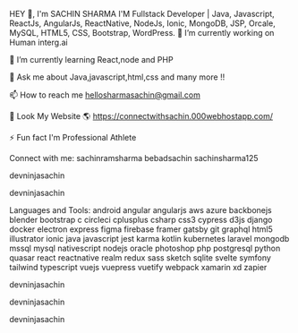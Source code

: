 HEY 👋, I'm SACHIN SHARMA
I'M Fullstack Developer | Java, Javascript, ReactJs, AngularJs, ReactNative, NodeJs, Ionic, MongoDB, JSP, Orcale, MySQL, HTML5, CSS, Bootstrap, WordPress.
🔭 I’m currently working on Human interg.ai

🌱 I’m currently learning React,node and PHP

💬 Ask me about Java,javascript,html,css and many more !!

📫 How to reach me hellosharmasachin@gmail.com

👀 Look My Website 🌎 https://connectwithsachin.000webhostapp.com/

⚡ Fun fact I'm Professional Athlete

Connect with me:
sachinramsharma bebadsachin sachinsharma125

devninjasachin

devninjasachin

Languages and Tools:
android angular angularjs aws azure backbonejs blender bootstrap c circleci cplusplus csharp css3 cypress d3js django docker electron express figma firebase framer gatsby git graphql html5 illustrator ionic java javascript jest karma kotlin kubernetes laravel mongodb mssql mysql nativescript nodejs oracle photoshop php postgresql python quasar react reactnative realm redux sass sketch sqlite svelte symfony tailwind typescript vuejs vuepress vuetify webpack xamarin xd zapier

devninjasachin

 devninjasachin

devninjasachin
